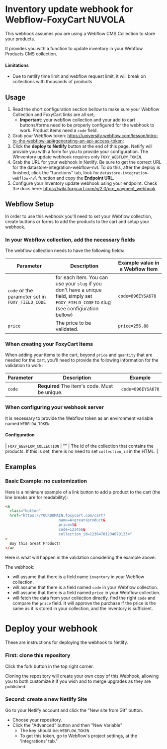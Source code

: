 # Inventory update webhook for Webflow-FoxyCart NUVOLA

This webhook assumes you are using a Webflow CMS Collection to store your products.

It provides you with a function to update inventory in your Webflow Products CMS collection.

#### Limitations

- Due to netlify time limit and webflow request limit, it will break on collections with thousands of products

## Usage

1. Read the short configuration section bellow to make sure your Webflow Collection and FoxyCart links are all set;
   - **Important**: your webflow collection and your add to cart buttons/forms need to be properly configured for the webhook to work. Product items need a `code` field.
1. Grab your Webflow token: https://university.webflow.com/lesson/intro-to-the-webflow-api#generating-an-api-access-token;
1. Click the **deploy to Netlify** button at the end of this page. Netlify will provide you with a form for you to provide your configuration. The WInventory update webhook requires only `FOXY_WEBFLOW_TOKEN`.
1. Grab the URL for your webhook in Netlify. Be sure to get the correct URL for the datastore-integration-webflow-nvl. To do this, after the deploy is finished, click the "functions" tab, look for `datastore-integration-webflow-nvl` function and copy the **Endpoint URL**.
1. Configure your Inventory update webhook using your endpoint. Check the docs here: https://wiki.foxycart.com/v/2.0/pre_payment_webhook

## Webflow Setup

In order to use this webhook you'll need to set your Webflow collection, create buttons or forms to add the products to the cart and setup your webhook.

### In your Webflow collection, add the necessary fields

The webflow collection needs to have the following fields:

| Parameter                                        | Description                                                                                                                              | Example value in a Webflow Item |
| ------------------------------------------------ | ---------------------------------------------------------------------------------------------------------------------------------------- | ------------------------------- |
| `code` or the parameter set in `FOXY_FIELD_CODE` | for each item. You can use your `slug` if you don't have a unique field, simply set `FOXY_FIELD_CODE` to slug (see configuration bellow) | `code=896EYSA678`               |
| `price`                                          | The price to be validated.                                                                                                               | `price=256.88`                  |

### When creating your FoxyCart Items

When adding your items to the cart, beyond `price` and `quantity` that are needed for the cart, you'll need to provide the following information for the validation to work:

| Parameter | Description                                   | Example           |
| --------- | --------------------------------------------- | ----------------- |
| `code`    | **Required** The item's code. Must be unique. | `code=896EYSA678` |

### When configuring your webhook server

It is necessary to provide the Webflow token as an environment variable named `WEBFLOW_TOKEN`.

#### Configuration

| `FOXY_WEBFLOW_COLLECTION` | "" | The id of the collection that contains the products. If this is set, there is no need to set `collection_id` in the HTML. |

## Examples

### Basic Example: no customization

Here is a minimum example of a link button to add a product to the cart (the line breaks are for readability):

```html
<a
  class="button"
  href="https://YOURDOMAIN.foxycart.com/cart?
                        name=A+great+product&
                        price=5&
                        code=123456&
                        collection_id=123047812340791234"
>
  Buy this Great Product!
</a>
```

Here is what will happen in the validation considering the example above:

The webhook:

- will assume that there is a field name `inventory` in your Webflow collection.
- will assume that there is a field named `code` in your Webflow collection.
- will assume that there is a field named `price` in your Webflow collection.
- will fetch the data from your collection directly, find the right `code` and compare the `price` field. It will approve the purchase if the price is the same as it is stored in your collection, and the inventory is sufficient.

# Deploy your webhook

These are instructions for deploying the webhook to Netlify.

### First: clone this repository

Click the fork button in the top right corner.

Cloning the repository will create your own copy of this Webhook, allowing you to both customize it if you wish and to merge upgrades as they are published.

### Second: create a new Netlify Site

Go to your Netlify account and click the "New site from Git" button.

- Choose your repository.
- Click the "Advanced" button and then "New Variable"
  - The key should be: `WEBFLOW_TOKEN`
  - To get this token, go to Webflow's project settings, at the 'Integrations' tab."
